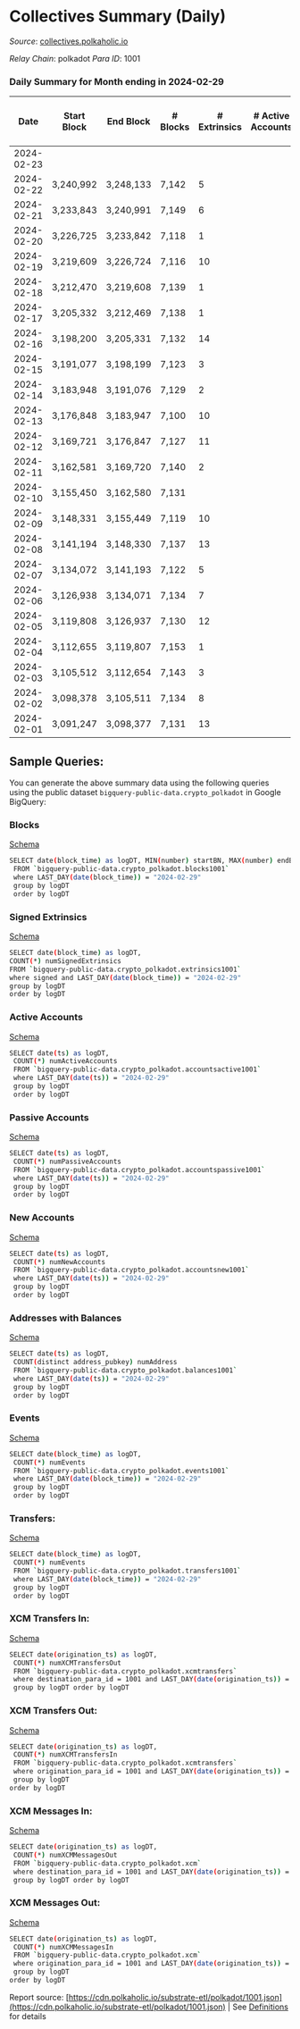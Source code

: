 # Collectives Summary (Daily)

_Source_: [collectives.polkaholic.io](https://collectives.polkaholic.io)

*Relay Chain*: polkadot
*Para ID*: 1001



### Daily Summary for Month ending in 2024-02-29


| Date    | Start Block | End Block | # Blocks | # Extrinsics | # Active Accounts | # Passive Accounts | # New Accounts | # Addresses | # Events  | # Transfers ($USD) | # XCM Transfers In ($USD) | # XCM Transfers Out ($USD) | # XCM In | # XCM Out | Issues |
|---------|-------------|-----------|----------|--------------|-------------------|--------------------|----------------|-------------|-----------|--------------------|---------------------------|----------------------------|----------|-----------|--------|
| 2024-02-23 |  |  |  |  |  |  |  |  |  |   |   |   |  |  |  |
| 2024-02-22 | 3,240,992 | 3,248,133 | 7,142 | 5 |  |  |  | 90 | 14,300 |   |   |   |  |  |  |
| 2024-02-21 | 3,233,843 | 3,240,991 | 7,149 | 6 |  |  |  | 90 | 14,328 |   |   |   |  |  |  |
| 2024-02-20 | 3,226,725 | 3,233,842 | 7,118 | 1 |  |  |  | 90 | 14,246 |   |   |   |  |  |  |
| 2024-02-19 | 3,219,609 | 3,226,724 | 7,116 | 10 |  |  |  | 90 | 14,282 |   |   |   |  |  |  |
| 2024-02-18 | 3,212,470 | 3,219,608 | 7,139 | 1 |  |  |  | 90 | 14,301 |   |   |   |  |  |  |
| 2024-02-17 | 3,205,332 | 3,212,469 | 7,138 | 1 |  |  |  | 91 | 14,283 |   |   |   |  |  |  |
| 2024-02-16 | 3,198,200 | 3,205,331 | 7,132 | 14 |  |  |  | 91 | 14,399 | 78  |   |   |  |  |  |
| 2024-02-15 | 3,191,077 | 3,198,199 | 7,123 | 3 |  |  |  | 90 | 14,349 | 56  |   |   |  |  |  |
| 2024-02-14 | 3,183,948 | 3,191,076 | 7,129 | 2 |  |  |  | 87 | 14,289 |   |   |   |  |  |  |
| 2024-02-13 | 3,176,848 | 3,183,947 | 7,100 | 10 |  |  |  | 87 | 14,235 |   |   |   |  |  |  |
| 2024-02-12 | 3,169,721 | 3,176,847 | 7,127 | 11 |  |  |  | 87 | 14,363 | 26  |   |   |  |  |  |
| 2024-02-11 | 3,162,581 | 3,169,720 | 7,140 | 2 |  |  |  | 86 | 14,328 |   |   |   |  |  |  |
| 2024-02-10 | 3,155,450 | 3,162,580 | 7,131 |  |  |  |  | 86 | 14,265 |   |   |   |  |  |  |
| 2024-02-09 | 3,148,331 | 3,155,449 | 7,119 | 10 |  |  |  | 86 | 14,302 |   |   |   |  |  |  |
| 2024-02-08 | 3,141,194 | 3,148,330 | 7,137 | 13 |  |  |  | 86 | 14,316 |   |   |   |  |  |  |
| 2024-02-07 | 3,134,072 | 3,141,193 | 7,122 | 5 |  |  |  | 86 | 14,260 |   |   |   |  |  |  |
| 2024-02-06 | 3,126,938 | 3,134,071 | 7,134 | 7 |  |  |  | 87 | 14,337 | 26  |   |   |  |  |  |
| 2024-02-05 | 3,119,808 | 3,126,937 | 7,130 | 12 |  |  |  | 86 | 14,429 | 26  | 1 ($13.50) |   |  |  |  |
| 2024-02-04 | 3,112,655 | 3,119,807 | 7,153 | 1 |  |  |  | 85 | 14,313 |   |   |   |  |  |  |
| 2024-02-03 | 3,105,512 | 3,112,654 | 7,143 | 3 |  |  |  | 85 | 14,302 |   |   |   |  |  |  |
| 2024-02-02 | 3,098,378 | 3,105,511 | 7,134 | 8 |  |  |  | 85 | 14,302 |   |   |   |  |  |  |
| 2024-02-01 | 3,091,247 | 3,098,377 | 7,131 | 13 |  |  |  | 85 | 14,328 |   |   |   |  |  |  |

## Sample Queries:
You can generate the above summary data using the following queries using the public dataset `bigquery-public-data.crypto_polkadot` in Google BigQuery:


### Blocks 

[Schema](https://github.com/colorfulnotion/substrate-etl/blob/main/schema/blocks.json)

```bash
SELECT date(block_time) as logDT, MIN(number) startBN, MAX(number) endBN, COUNT(*) numBlocks 
 FROM `bigquery-public-data.crypto_polkadot.blocks1001`  
 where LAST_DAY(date(block_time)) = "2024-02-29" 
 group by logDT 
 order by logDT
```

### Signed Extrinsics 

[Schema](https://github.com/colorfulnotion/substrate-etl/blob/main/schema/extrinsics.json)

```bash
SELECT date(block_time) as logDT, 
COUNT(*) numSignedExtrinsics 
FROM `bigquery-public-data.crypto_polkadot.extrinsics1001`  
where signed and LAST_DAY(date(block_time)) = "2024-02-29" 
group by logDT 
order by logDT
```

### Active Accounts 

[Schema](https://github.com/colorfulnotion/substrate-etl/blob/main/schema/accountsactive.json)

```bash
SELECT date(ts) as logDT, 
 COUNT(*) numActiveAccounts 
 FROM `bigquery-public-data.crypto_polkadot.accountsactive1001` 
 where LAST_DAY(date(ts)) = "2024-02-29" 
 group by logDT 
 order by logDT
```

### Passive Accounts 

[Schema](https://github.com/colorfulnotion/substrate-etl/blob/main/schema/accountspassive.json)

```bash
SELECT date(ts) as logDT, 
 COUNT(*) numPassiveAccounts 
 FROM `bigquery-public-data.crypto_polkadot.accountspassive1001` 
 where LAST_DAY(date(ts)) = "2024-02-29" 
 group by logDT 
 order by logDT
```

### New Accounts 

[Schema](https://github.com/colorfulnotion/substrate-etl/blob/main/schema/accountsnew.json)

```bash
SELECT date(ts) as logDT, 
 COUNT(*) numNewAccounts 
 FROM `bigquery-public-data.crypto_polkadot.accountsnew1001` 
 where LAST_DAY(date(ts)) = "2024-02-29" 
 group by logDT
 order by logDT
```

### Addresses with Balances 

[Schema](https://github.com/colorfulnotion/substrate-etl/blob/main/schema/balances.json)

```bash
SELECT date(ts) as logDT,
 COUNT(distinct address_pubkey) numAddress 
 FROM `bigquery-public-data.crypto_polkadot.balances1001` 
 where LAST_DAY(date(ts)) = "2024-02-29" 
 group by logDT 
 order by logDT
```

### Events 

[Schema](https://github.com/colorfulnotion/substrate-etl/blob/main/schema/events.json)

```bash
SELECT date(block_time) as logDT, 
 COUNT(*) numEvents 
 FROM `bigquery-public-data.crypto_polkadot.events1001` 
 where LAST_DAY(date(block_time)) = "2024-02-29" 
 group by logDT 
 order by logDT
```

### Transfers:

[Schema](https://github.com/colorfulnotion/substrate-etl/blob/main/schema/transfers.json)

```bash
SELECT date(block_time) as logDT, 
 COUNT(*) numEvents 
 FROM `bigquery-public-data.crypto_polkadot.transfers1001` 
 where LAST_DAY(date(block_time)) = "2024-02-29" 
 group by logDT 
 order by logDT
```

### XCM Transfers In: 

[Schema](https://github.com/colorfulnotion/substrate-etl/blob/main/schema/xcmtransfers.json)

```bash
SELECT date(origination_ts) as logDT, 
 COUNT(*) numXCMTransfersOut 
 FROM `bigquery-public-data.crypto_polkadot.xcmtransfers` 
 where destination_para_id = 1001 and LAST_DAY(date(origination_ts)) = "2024-02-29" 
 group by logDT order by logDT
```

### XCM Transfers Out: 

[Schema](https://github.com/colorfulnotion/substrate-etl/blob/main/schema/xcmtransfers.json)

```bash
SELECT date(origination_ts) as logDT, 
 COUNT(*) numXCMTransfersIn 
 FROM `bigquery-public-data.crypto_polkadot.xcmtransfers` 
 where origination_para_id = 1001 and LAST_DAY(date(origination_ts)) = "2024-02-29" 
 group by logDT 
order by logDT
```

### XCM Messages In: 

[Schema](https://github.com/colorfulnotion/substrate-etl/blob/main/schema/xcm.json)

```bash
SELECT date(origination_ts) as logDT, 
 COUNT(*) numXCMMessagesOut 
 FROM `bigquery-public-data.crypto_polkadot.xcm` 
 where destination_para_id = 1001 and LAST_DAY(date(origination_ts)) = "2024-02-29" 
 group by logDT order by logDT
```

### XCM Messages Out: 

[Schema](https://github.com/colorfulnotion/substrate-etl/blob/main/schema/xcm.json)

```bash
SELECT date(origination_ts) as logDT, 
 COUNT(*) numXCMMessagesIn 
 FROM `bigquery-public-data.crypto_polkadot.xcm` 
 where origination_para_id = 1001 and LAST_DAY(date(origination_ts)) = "2024-02-29" 
 group by logDT 
order by logDT
```


Report source: [https://cdn.polkaholic.io/substrate-etl/polkadot/1001.json](https://cdn.polkaholic.io/substrate-etl/polkadot/1001.json) | See [Definitions](/DEFINITIONS.md) for details
